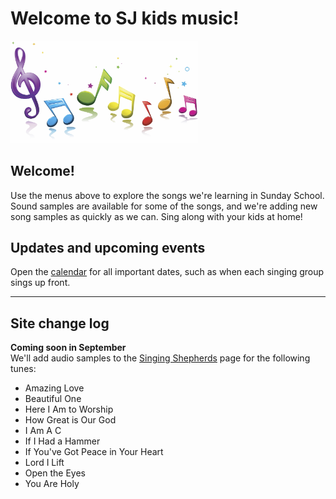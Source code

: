 Welcome to SJ kids music!
==================

<img src=music.jpg width=300>

Welcome!
--------
Use the menus above to explore the songs we're learning in Sunday School.  Sound samples are available for some of the songs, and we're adding new song samples as quickly as we can.  Sing along with your kids at home!

Updates and upcoming events
--------
Open the [calendar](calendar.md) for all important dates, such as when each  singing group sings up front.

---

Site change log
----
**Coming soon in September**  
We'll add audio samples to the [Singing Shepherds](/ss/index.md) page for the following tunes:

* Amazing Love
* Beautiful One
* Here I Am to Worship
* How Great is Our God
* I Am A C
* If I Had a Hammer
* If You've Got Peace in Your Heart
* Lord I Lift
* Open the Eyes
* You Are Holy
